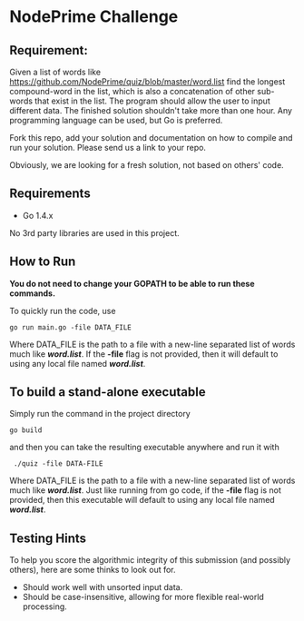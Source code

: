 # NodePrime Challenge


## Requirement:
Given a list of words like https://github.com/NodePrime/quiz/blob/master/word.list find the longest compound-word in the list, which is also a concatenation of other sub-words that exist in the list. The program should allow the user to input different data. The finished solution shouldn't take more than one hour. Any programming language can be used, but Go is preferred.


Fork this repo, add your solution and documentation on how to compile and run your solution. Please send us a link to your repo.

Obviously, we are looking for a fresh solution, not based on others' code.

## Requirements
* Go 1.4.x

No 3rd party libraries are used in this project.

## How to Run
**You do not need to change your GOPATH to be able to run these commands.**

To quickly run the code, use
```
go run main.go -file DATA_FILE
```
Where DATA_FILE is the path to a file with a new-line separated list of words much like ***word.list***. If the **-file** flag is not provided, then it will default to using any local file named ***word.list***.



## To build a stand-alone executable

Simply run the command in the project directory
```
go build
```
and then you can take the resulting executable anywhere and run it with 
```
 ./quiz -file DATA-FILE
```
Where DATA_FILE is the path to a file with a new-line separated list of words much like ***word.list***. Just like running from go code, if the **-file** flag is not provided, then this executable will default to using any local file named ***word.list***.



## Testing Hints
To help you score the algorithmic integrity of this submission (and possibly others), here are some thinks to look out for.

* Should work well with unsorted input data.
* Should be case-insensitive, allowing for more flexible real-world processing.

